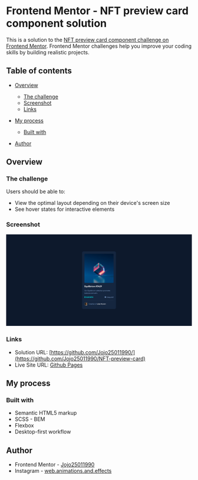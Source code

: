 # Frontend Mentor - NFT preview card component solution

This is a solution to the [NFT preview card component challenge on Frontend Mentor](https://www.frontendmentor.io/challenges/nft-preview-card-component-SbdUL_w0U). Frontend Mentor challenges help you improve your coding skills by building realistic projects.

## Table of contents

-   [Overview](#overview)
    -   [The challenge](#the-challenge)
    -   [Screenshot](#screenshot)
    -   [Links](#links)
-   [My process](#my-process)

    -   [Built with](#built-with)

-   [Author](#author)

## Overview

### The challenge

Users should be able to:

-   View the optimal layout depending on their device's screen size
-   See hover states for interactive elements

### Screenshot

![](./ntf-preview-card.png)

### Links

-   Solution URL: [https://github.com/Jojo25011990/](https://github.com/Jojo25011990/NFT-preview-card)
-   Live Site URL: [Github Pages](https://jojo25011990.github.io/NFT-preview-card/)

## My process

### Built with

-   Semantic HTML5 markup
-   SCSS - BEM
-   Flexbox
-   Desktop-first workflow

## Author

-   Frontend Mentor - [Jojo25011990](https://www.frontendmentor.io/profile/Jojo25011990)
-   Instagram - [web.animations.and.effects](https://www.instagram.com/web.animations.and.effects/)
